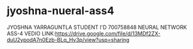 # jyoshna-nueral-ass4
JYOSHNA YARRAGUNTLA
STUDENT I'D 700758848
NEURAL NETWORK ASS-4
VEDIO LINK:https://drive.google.com/file/d/13MDf2ZX-duU2ypodA7n0Ezb-BLq_Hv3p/view?usp=sharing

